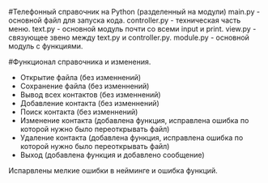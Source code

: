 #Телефонный справочник на Python (разделенный на модули)
main.py - основной файл для запуска кода.
controller.py - техническая часть меню.
text.py - основной модуль почти со всеми input и print.
view.py - связующее звено между text.py и controller.py.
module.py - основной модуль с функциями.

#Функционал справочника и изменения.

- Открытие файла (без изменнений)
- Сохранение файла (без изменнений)
- Вывод всех контактов (без изменнений)
- Добавление контакта (без изменнений)
- Поиск контакта (без изменнений)
- Изменение контакта (добавлена функция, исправлена ошибка по которой нужно было переоткрывать файл)
- Удаление контакта (добавлена функция, исправлена ошибка по которой нужно было переоткрывать файл)
- Выход (добавлена функция и добавлено сообщение)

Испарвлены мелкие ошибки в нейминге и ошибка функций.
